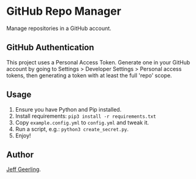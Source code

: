 # GitHub Repo Manager

Manage repositories in a GitHub account.

## GitHub Authentication

This project uses a Personal Access Token. Generate one in your GitHub account by going to Settings > Developer Settings > Personal access tokens, then generating a token with at least the full 'repo' scope.

## Usage

  1. Ensure you have Python and Pip installed.
  2. Install requirements: `pip3 install -r requirements.txt`
  3. Copy `example.config.yml` to `config.yml` and tweak it.
  4. Run a script, e.g.: `python3 create_secret.py`.
  5. Enjoy!

## Author

[Jeff Geerling](https://www.jeffgeerling.com).
